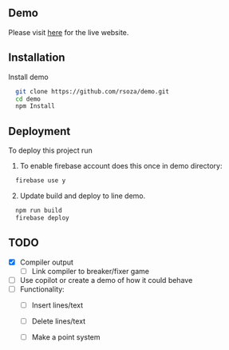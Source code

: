 
## Demo

Please visit [here](https://fir-599e4.web.app/) for the live website.

## Installation

Install demo 

```bash
  git clone https://github.com/rsoza/demo.git
  cd demo
  npm Install
```
    
## Deployment

To deploy this project run

1. To enable firebase account does this once in demo directory:

```bash
  firebase use y
```
2. Update build and deploy to line demo.
```bash
  npm run build
  firebase deploy
```


## TODO

- [X] Compiler output
  - [ ] Link compiler to breaker/fixer game
- [ ] Use copilot or create a demo of how it could behave
- [ ] Functionality:
  - [ ] Insert lines/text
  - [ ] Delete lines/text
  - [ ] Make a point system


